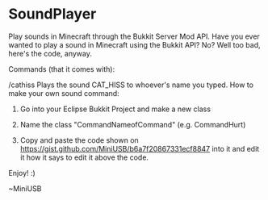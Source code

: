 SoundPlayer
===========

Play sounds in Minecraft through the Bukkit Server Mod API.
Have you ever wanted to play a sound in Minecraft using the Bukkit API? No? Well too bad, here's the code, anyway.

Commands (that it comes with):

/cathiss Plays the sound CAT_HISS to whoever's name you typed.
How to make your own sound command:

1. Go into your Eclipse Bukkit Project and make a new class

2. Name the class "CommandNameofCommand" (e.g. CommandHurt)

3. Copy and paste the code shown on https://gist.github.com/MiniUSB/b6a7f20867331ecf8847 into it and edit it how it says to edit it above the code.

Enjoy! :)

~MiniUSB
